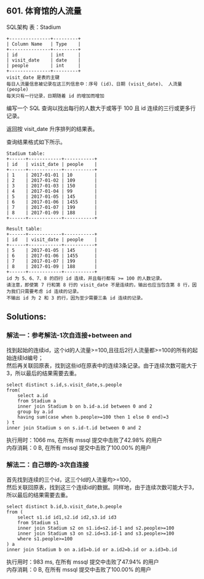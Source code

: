 ## 601. 体育馆的人流量
SQL架构
表：Stadium
```
+---------------+---------+
| Column Name   | Type    |
+---------------+---------+
| id            | int     |
| visit_date    | date    |
| people        | int     |
+---------------+---------+
visit_date 是表的主键
每日人流量信息被记录在这三列信息中：序号 (id)、日期 (visit_date)、 人流量 (people)
每天只有一行记录，日期随着 id 的增加而增加
```
 

编写一个 SQL 查询以找出每行的人数大于或等于 100 且 id 连续的三行或更多行记录。

返回按 visit_date 升序排列的结果表。

查询结果格式如下所示。
```
Stadium table:
+------+------------+-----------+
| id   | visit_date | people    |
+------+------------+-----------+
| 1    | 2017-01-01 | 10        |
| 2    | 2017-01-02 | 109       |
| 3    | 2017-01-03 | 150       |
| 4    | 2017-01-04 | 99        |
| 5    | 2017-01-05 | 145       |
| 6    | 2017-01-06 | 1455      |
| 7    | 2017-01-07 | 199       |
| 8    | 2017-01-09 | 188       |
+------+------------+-----------+

Result table:
+------+------------+-----------+
| id   | visit_date | people    |
+------+------------+-----------+
| 5    | 2017-01-05 | 145       |
| 6    | 2017-01-06 | 1455      |
| 7    | 2017-01-07 | 199       |
| 8    | 2017-01-09 | 188       |
+------+------------+-----------+
id 为 5、6、7、8 的四行 id 连续，并且每行都有 >= 100 的人数记录。
请注意，即使第 7 行和第 8 行的 visit_date 不是连续的，输出也应当包含第 8 行，因为我们只需要考虑 id 连续的记录。
不输出 id 为 2 和 3 的行，因为至少需要三条 id 连续的记录。
```

## Solutions:
### 解法一：参考解法-1次自连接+between and
找到起始的连续id，这个id的人流量>=100,且往后2行人流量都>=100的所有的起始连续Id编号；<br>
然后再关联回原表，找到这些id在原表中的连续3条记录。由于连续次数可能大于3，所以最后的结果需要去重。
```
select distinct s.id,s.visit_date,s.people
from(
    select a.id
    from Stadium a
    inner join Stadium b on b.id-a.id between 0 and 2
    group by a.id
    having sum(case when b.people>=100 then 1 else 0 end)=3
) t
inner join Stadium s on s.id-t.id between 0 and 2
```
执行用时：1066 ms, 在所有 mssql 提交中击败了42.98% 的用户<br>
内存消耗：0 B, 在所有 mssql 提交中击败了100.00% 的用户


### 解法二：自己想的-3次自连接
首先找到连续的三个id，这三个Id的人流量均>=100，<br>
然后关联回原表，找到这三个连续id的数据。同样地，由于连续次数可能大于3，所以最后的结果需要去重。
```
select distinct b.id,b.visit_date,b.people 
from (
    select s1.id id1,s2.id id2,s3.id id3
    from Stadium s1
    inner join Stadium s2 on s1.id=s2.id-1 and s2.people>=100
    inner join Stadium s3 on s2.id=s3.id-1 and s3.people>=100
    where s1.people>=100
) a
inner join Stadium b on a.id1=b.id or a.id2=b.id or a.id3=b.id
```
执行用时：983 ms, 在所有 mssql 提交中击败了47.94% 的用户<br>
内存消耗：0 B, 在所有 mssql 提交中击败了100.00% 的用户